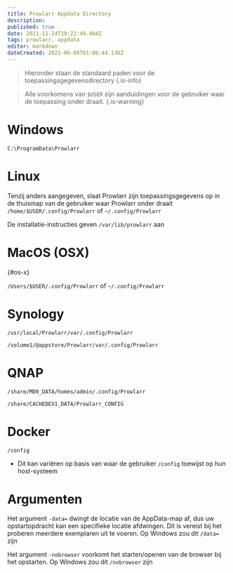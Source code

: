 ```yaml
---
title: Prowlarr Appdata Directory
description: 
published: true
date: 2021-11-24T19:22:49.484Z
tags: prowlarr, appdata
editor: markdown
dateCreated: 2021-06-08T01:06:44.136Z
---
```


> Hieronder staan de standaard paden voor de toepassingsgegevensdirectory {.is-info}

> Alle voorkomens van `$USER` zijn aanduidingen voor de gebruiker waar de toepassing onder draait. {.is-warning}

# Windows

`C:\ProgramData\Prowlarr`

# Linux

Tenzij anders aangegeven, slaat Prowlarr zijn toepassingsgegevens op in de thuismap van de gebruiker waar Prowlarr onder draait `/home/$USER/.config/Prowlarr` of `~/.config/Prowlarr`

De installatie-instructies geven `/var/lib/prowlarr` aan

# MacOS (OSX)

{#os-x}

`/Users/$USER/.config/Prowlarr` of `~/.config/Prowlarr`

# Synology

`/usr/local/Prowlarr/var/.config/Prowlarr`

`/volume1/@appstore/Prowlarr/var/.config/Prowlarr`

# QNAP

`/share/MD0_DATA/homes/admin/.config/Prowlarr`

`/share/CACHEDEV1_DATA/Prowlarr_CONFIG`

# Docker

`/config`

- Dit kan variëren op basis van waar de gebruiker `/config` toewijst op hun host-systeem

# Argumenten

Het argument `-data=` dwingt de locatie van de AppData-map af, dus uw opstartopdracht kan een specifieke locatie afdwingen. Dit is vereist bij het proberen meerdere exemplaren uit te voeren. Op Windows zou dit `/data=` zijn

Het argument `-nobrowser` voorkomt het starten/openen van de browser bij het opstarten. Op Windows zou dit `/nobrowser` zijn